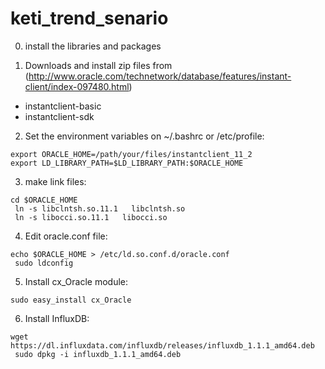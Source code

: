 # keti_trend_senario

0. install the libraries and packages

1. Downloads and install zip files from  (http://www.oracle.com/technetwork/database/features/instant-client/index-097480.html)
 * instantclient-basic
 * instantclient-sdk

2. Set the environment variables on ~/.bashrc or /etc/profile:
<pre><code>export ORACLE_HOME=/path/your/files/instantclient_11_2
export LD_LIBRARY_PATH=$LD_LIBRARY_PATH:$ORACLE_HOME
</code></pre>

3. make link files:
<pre><code>cd $ORACLE_HOME
 ln -s libclntsh.so.11.1   libclntsh.so
 ln -s libocci.so.11.1   libocci.so
</code></pre>

4. Edit oracle.conf file:
<pre><code>echo $ORACLE_HOME > /etc/ld.so.conf.d/oracle.conf
 sudo ldconfig
</code></pre>

5. Install cx_Oracle module:
<pre><code>sudo easy_install cx_Oracle
</code></pre>

6. Install InfluxDB:
<pre><code>wget https://dl.influxdata.com/influxdb/releases/influxdb_1.1.1_amd64.deb
 sudo dpkg -i influxdb_1.1.1_amd64.deb
 </code></pre>
